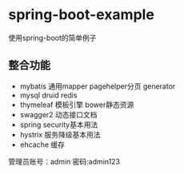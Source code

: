 # spring-boot-example
使用spring-boot的简单例子
## 整合功能
- mybatis 通用mapper  pagehelper分页  generator
- mysql druid redis
- thymeleaf 模板引擎  bower静态资源
- swagger2 动态接口文档
- spring security基本用法
- hystrix 服务降级基本用法
- ehcache 缓存

管理员账号：admin
密码:admin123
